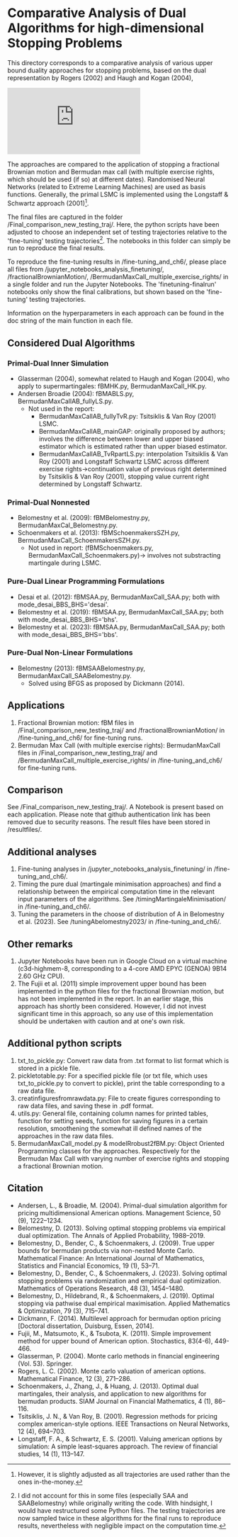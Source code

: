 # Comparative Analysis of Dual Algorithms for high-dimensional Stopping Problems
This directory corresponds to a comparative analysis of various upper bound duality approaches for stopping problems, based on the dual representation by Rogers (2002) and Haugh and Kogan (2004),

![equation](http://www.sciweavers.org/tex2img.php?eq=Y_0%5E%2A%3D%20%20%5Cunderset%7BM%5Cin%20%5Cmathcal%7BM%7D%7D%7B%5Cinf%7D%20%5C%20%20%5Cmathbb%7BE%7D_0%20%5Cleft%5B%20%20%5Cunderset%7B%20j%5Cin%5C%7B0%2C1%2C%20%5Chdots%2C%20%5C%20%5Cmathcal%7BN%7D_T%5C%7D%7D%7B%5Cmax%7D%20%28Z_%7Bt_j%7D%20-%20M_%7Bt_j%7D%29%20%5Cright%5D.%20%5Chspace%7B4cm%7D%20%5Ctext%7BDual%20%20%20%281.2%29%7D&bc=White&fc=Black&im=jpg&fs=12&ff=arev&edit=0)

The approaches are compared to the application of stopping a fractional Brownian motion and Bermudan max call (with multiple exercise rights, which should be used (if so) at different dates). Randomised Neural Networks (related to Extreme Learning Machines) are used as basis functions.
Generally, the primal LSMC is implemented using the Longstaff & Schwartz approach (2001)[^1].

The final files are captured in the folder /Final_comparison_new_testing_traj/. Here, the python scripts have been adjusted to choose an independent set of testing trajectories relative to the 'fine-tuning' testing trajectories[^2].
The notebooks in this folder can simply be run to reproduce the final results. 

To reproduce the fine-tuning results in /fine-tuning_and_ch6/, please place all files from /jupyter_notebooks_analysis_finetuning/, /fractionalBrownianMotion/, /BermudanMaxCall_multiple_exercise_rights/ in a single folder and run the Jupyter Notebooks.
The 'finetuning-finalrun' notebooks only show the final calibrations, but shown based on the 'fine-tuning' testing trajectories.


Information on the hyperparameters in each approach can be found in the doc string of the main function in each file.

## Considered Dual Algorithms
### Primal-Dual Inner Simulation
  - Glasserman (2004), somewhat related to Haugh and Kogan (2004), who apply to supermartingales: fBMHK.py, BermudanMaxCall_HK.py.
  - Andersen Broadie (2004): fBMABLS.py, BermudanMaxCallAB_fullyLS.py.
      -  Not used in the report:
           - BermudanMaxCallAB_fullyTvR.py: Tsitsiklis & Van Roy (2001) LSMC.
           - BermudanMaxCallAB_mainGAP: originally proposed by authors; involves the difference between lower and upper biased estimator which is estimated rather than upper biased estimator.
           - BermudanMaxCallAB_TvRpartLS.py: interpolation Tsitsiklis & Van Roy (2001) and Longstaff Schwartz LSMC across different exercise rights->continuation value of previous right determined by Tsitsiklis & Van Roy (2001), stopping value current right determined by Longstaff Schwartz.  
### Primal-Dual Nonnested
  - Belomestny et al. (2009): fBMBelomestny.py, BermudanMaxCal_Belomestny.py.
  - Schoenmakers et al. (2013): fBMSchoenmakersSZH.py, BermudanMaxCall_SchoenmakersSZH.py.
       - Not used in report: (fBMSchoenmakers.py, BermudanMaxCall_Schoenmakers.py)-> involves not substracting martingale during LSMC. 
### Pure-Dual Linear Programming Formulations
   - Desai et al. (2012): fBMSAA.py, BermudanMaxCall_SAA.py; both with mode_desai_BBS_BHS='desai'.
   - Belomestny et al. (2019): fBMSAA.py, BermudanMaxCall_SAA.py; both with mode_desai_BBS_BHS='bhs'.
   - Belomestny et al. (2023): fBMSAA.py, BermudanMaxCall_SAA.py; both with mode_desai_BBS_BHS='bbs'.
### Pure-Dual Non-Linear Formulations
   - Belomestny (2013): fBMSAABelomestny.py, BermudanMaxCall_SAABelomestny.py.
       - Solved using BFGS as proposed by Dickmann (2014).

## Applications
1. Fractional Brownian motion: fBM files in  /Final_comparison_new_testing_traj/ and /fractionalBrownianMotion/ in /fine-tuning_and_ch6/ for fine-tuning runs.
2. Bermudan Max Call (with multiple exercise rights):  BermudanMaxCall files in  /Final_comparison_new_testing_traj/ and /BermudanMaxCall_multiple_exercise_rights/ in /fine-tuning_and_ch6/ for fine-tuning runs.

## Comparison
See /Final_comparison_new_testing_traj/. 
A Notebook is present based on each application. Please note that github authentication link has been removed due to security reasons.
The result files have been stored in /resultfiles/.

## Additional analyses
1. Fine-tuning analyses in /jupyter_notebooks_analysis_finetuning/ in /fine-tuning_and_ch6/.
2. Timing the pure dual (martingale minimisation approaches) and find a relationship between the empirical computation time in the relevant input parameters of the algorithms. See /timingMartingaleMinimisation/ in /fine-tuning_and_ch6/.
3. Tuning the parameters in the choose of distribution of A in Belomestny et al. (2023). See /tuningAbelomestny2023/ in /fine-tuning_and_ch6/.

## Other remarks
1. Jupyter Notebooks have been run in Google Cloud on a virtual machine (c3d-highmem-8, corresponding to a 4-core AMD EPYC (GENOA) 9B14 2.60 GHz CPU).
2. The Fujii et al. (2011) simple improvement upper bound has been implemented in the python files for the fractional Brownian motion, but has not been implemented in the report. 
In an earlier stage, this approach has shortly been considered. However, I did not invest significant time in this approach, so any use of this implementation should be undertaken with caution and at one's own risk.

 ## Additional python scripts
 1. txt_to_pickle.py: Convert raw data from .txt format to list format which is stored in a pickle file.
 2. pickletotable.py: For a specified pickle file (or txt file, which uses txt_to_pickle.py to convert to pickle), print the table corresponding to a raw data file.
 3. creatinfiguresfromrawdata.py: File to create figures corresponding to raw data files, and saving these in .pdf format. 
 4. utils.py: General file, containing column names for printed tables, function for setting seeds, function for saving figures in a certain resolution, smoothening the somewhat ill defined names of the approaches in the raw data files.
 5. BermudanMaxCall_model.py & modelRrobust2fBM.py: Object Oriented Programming classes for the approaches. Respectively for the Bermudan Max Call with varying number of exercise rights and stopping a fractional Brownian motion.


[^1]: However, it is slightly adjusted as all trajectories are used rather than the ones in-the-money.
[^2]: I did not account for this in some files (especially SAA and SAABelomestny) while originally writing the code. With hindsight, I would have restructured some Python files. 
The testing trajectories are now sampled twice in these algorithms for the final runs to reproduce results, nevertheless with negligible impact on the computation time.

## Citation
 - Andersen, L., & Broadie, M. (2004). Primal-dual simulation algorithm for pricing multidimensional American options. Management Science, 50 (9), 1222–1234.
 - Belomestny, D. (2013). Solving optimal stopping problems via empirical dual optimization. The Annals of Applied Probability, 1988–2019.
 - Belomestny, D., Bender, C., & Schoenmakers, J. (2009). True upper bounds for bermudan products via non-nested Monte Carlo. Mathematical Finance: An International Journal of Mathematics, Statistics and Financial Economics, 19 (1), 53–71.
 - Belomestny, D., Bender, C., & Schoenmakers, J. (2023). Solving optimal stopping problems via randomization and empirical dual optimization. Mathematics of Operations Research, 48 (3), 1454–1480.
 - Belomestny, D., Hildebrand, R., & Schoenmakers, J. (2019). Optimal stopping via pathwise dual empirical maximisation. Applied Mathematics & Optimization, 79 (3), 715–741.
 - Dickmann, F. (2014). Multilevel approach for bermudan option pricing [Doctoral dissertation, Duisburg, Essen, 2014].
 - Fujii, M., Matsumoto, K., & Tsubota, K. (2011). Simple improvement method for upper bound of American option. Stochastics, 83(4-6), 449-466.
 - Glasserman, P. (2004). Monte carlo methods in financial engineering (Vol. 53). Springer.
 - Rogers, L. C. (2002). Monte carlo valuation of american options. Mathematical Finance, 12 (3), 271–286.
 - Schoenmakers, J., Zhang, J., & Huang, J. (2013). Optimal dual martingales, their analysis, and application to new algorithms for bermudan products. SIAM Journal on Financial Mathematics, 4 (1), 86–116.
 - Tsitsiklis, J. N., & Van Roy, B. (2001). Regression methods for pricing complex american-style options. IEEE Transactions on Neural Networks, 12 (4), 694–703.
 - Longstaff, F. A., & Schwartz, E. S. (2001). Valuing american options by simulation: A simple least-squares approach. The review of financial studies, 14 (1), 113–147.




